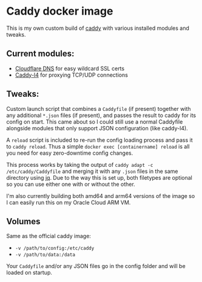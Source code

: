# Caddy docker image

This is my own custom build of [caddy](https://github.com/caddyserver/caddy) with various installed modules and tweaks.

## Current modules:
- [Cloudflare DNS](https://github.com/caddy-dns/cloudflare) for easy wildcard SSL certs
- [Caddy-l4](https://github.com/mholt/caddy-l4) for proxying TCP/UDP connections

## Tweaks:
Custom launch script that combines a `Caddyfile` (if present) together with any additional `*.json` files (if present), and passes the result to caddy for its config on start. This came about so I could still use a normal Caddyfile alongside modules that only support JSON configuration (like caddy-l4).

A `reload` script is included to re-run the config loading process and pass it to `caddy reload`. Thus a simple `docker exec [containername] reload` is all you need for easy zero-downtime config changes.

This process works by taking the output of `caddy adapt -c /etc/caddy/Caddyfile` and merging it with any `.json` files in the same directory using [jq](https://jqlang.github.io/jq/). Due to the way this is set up, both filetypes are optional so you can use either one with or without the other.

I'm also currently building both amd64 and arm64 versions of the image so I can easily run this on my Oracle Cloud ARM VM.

## Volumes
Same as the official caddy image:
- `-v /path/to/config:/etc/caddy`
- `-v /path/to/data:/data`

Your `Caddyfile` and/or any JSON files go in the config folder and will be loaded on startup.
